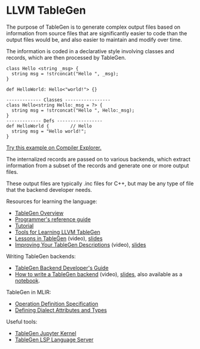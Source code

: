 # LLVM TableGen

The purpose of TableGen is to generate complex output files based on information
from source files that are significantly easier to code than the output files would be, and also easier to maintain and modify over time.

The information is coded in a declarative style involving classes and records,
which are then processed by TableGen.

```
class Hello <string _msg> {
  string msg = !strconcat("Hello ", _msg);
}

def HelloWorld: Hello<"world!"> {}
```
```
------------- Classes -----------------
class Hello<string Hello:_msg = ?> {
  string msg = !strconcat("Hello ", Hello:_msg);
}
------------- Defs -----------------
def HelloWorld {        // Hello
  string msg = "Hello world!";
}
```
[Try this example on Compiler Explorer.](https://godbolt.org/z/13xo1P5oz)

The internalized records are passed on to various backends, which extract
information from a subset of the records and generate one or more output files.

These output files are typically .inc files for C++, but may be any type of file
that the backend developer needs.

Resources for learning the language:
* [TableGen Overview](https://llvm.org/docs/TableGen/index.html)
* [Programmer's reference guide](https://llvm.org/docs/TableGen/ProgRef.html)
* [Tutorial](jupyter/tablegen_tutorial_part_1.ipynb)
* [Tools for Learning LLVM TableGen](https://blog.llvm.org/posts/2023-12-07-tools-for-learning-llvm-tablegen/)
* [Lessons in TableGen](https://www.youtube.com/watch?v=45gmF77JFBY) (video),
  [slides](https://archive.fosdem.org/2019/schedule/event/llvm_tablegen/attachments/slides/3304/export/events/attachments/llvm_tablegen/slides/3304/tablegen.pdf)
* [Improving Your TableGen Descriptions](https://www.youtube.com/watch?v=dIEVUlsiktQ)
  (video), [slides](https://llvm.org/devmtg/2019-10/slides/Absar-ImprovingYourTableGenDescription.pdf)

Writing TableGen backends:
* [TableGen Backend Developer's Guide](https://llvm.org/docs/TableGen/BackGuide.html)
* [How to write a TableGen backend](https://www.youtube.com/watch?v=UP-LBRbvI_U)
  (video), [slides](https://llvm.org/devmtg/2021-11/slides/2021-how-to-write-a-tablegen-backend.pdf), also available as a
	[notebook](jupyter/sql_query_backend.ipynb).

TableGen in MLIR:
* [Operation Definition Specification](https://mlir.llvm.org/docs/DefiningDialects/Operations/)
* [Defining Dialect Attributes and Types](https://mlir.llvm.org/docs/DefiningDialects/AttributesAndTypes/)

Useful tools:
* [TableGen Jupyter Kernel](jupyter/)
* [TableGen LSP Language Server](https://mlir.llvm.org/docs/Tools/MLIRLSP/#tablegen-lsp-language-server--tblgen-lsp-server)

